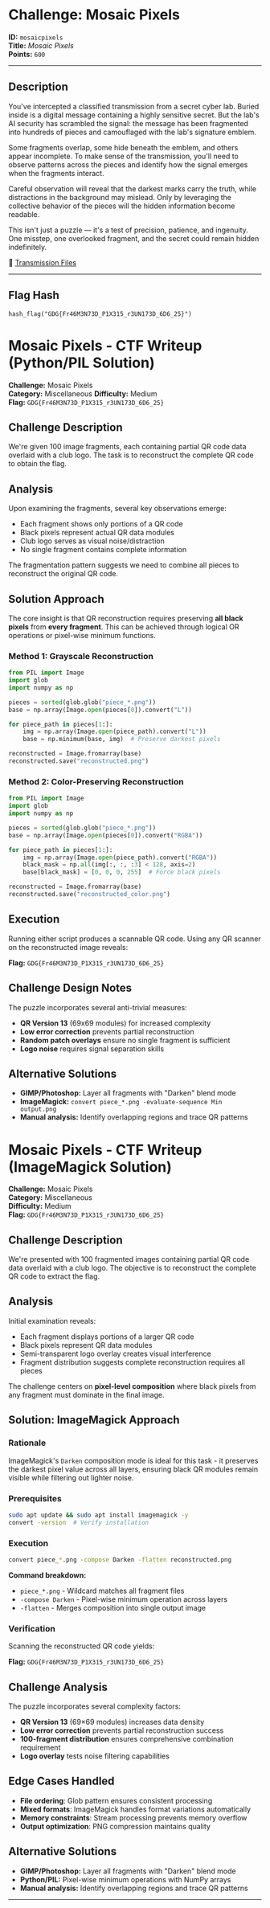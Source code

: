 # Challenge: Mosaic Pixels

**ID:** `mosaicpixels`  
**Title:** *Mosaic Pixels*  
**Points:** `600`

---

## Description
You've intercepted a classified transmission from a secret cyber lab. Buried inside is a digital message containing a highly sensitive secret. But the lab's AI security has scrambled the signal: the message has been fragmented into hundreds of pieces and camouflaged with the lab's signature emblem.  

Some fragments overlap, some hide beneath the emblem, and others appear incomplete. To make sense of the transmission, you'll need to observe patterns across the pieces and identify how the signal emerges when the fragments interact.  

Careful observation will reveal that the darkest marks carry the truth, while distractions in the background may mislead. Only by leveraging the collective behavior of the pieces will the hidden information become readable.  

This isn't just a puzzle — it's a test of precision, patience, and ingenuity. One misstep, one overlooked fragment, and the secret could remain hidden indefinitely.  

🔗 [Transmission Files](https://drive.google.com/drive/folders/1WoSBU00z35MbBBJJIigpkfDy-rCFCIt_?usp=sharing)

---

## Flag Hash
`hash_flag("GDG{Fr46M3N73D_P1X315_r3UN173D_6D6_25}")`



# Mosaic Pixels - CTF Writeup (Python/PIL Solution)

**Challenge:** Mosaic Pixels  
**Category:** Miscellaneous
**Difficulty:** Medium  
**Flag:** `GDG{Fr46M3N73D_P1X315_r3UN173D_6D6_25}`

## Challenge Description
We're given 100 image fragments, each containing partial QR code data overlaid with a club logo. The task is to reconstruct the complete QR code to obtain the flag.

## Analysis

Upon examining the fragments, several key observations emerge:
- Each fragment shows only portions of a QR code
- Black pixels represent actual QR data modules
- Club logo serves as visual noise/distraction  
- No single fragment contains complete information

The fragmentation pattern suggests we need to combine all pieces to reconstruct the original QR code.

## Solution Approach

The core insight is that QR reconstruction requires preserving **all black pixels** from **every fragment**. This can be achieved through logical OR operations or pixel-wise minimum functions.

### Method 1: Grayscale Reconstruction

```python
from PIL import Image
import glob
import numpy as np

pieces = sorted(glob.glob("piece_*.png"))
base = np.array(Image.open(pieces[0]).convert("L"))

for piece_path in pieces[1:]:
    img = np.array(Image.open(piece_path).convert("L"))
    base = np.minimum(base, img)  # Preserve darkest pixels

reconstructed = Image.fromarray(base)
reconstructed.save("reconstructed.png")
```

### Method 2: Color-Preserving Reconstruction

```python
from PIL import Image
import glob
import numpy as np

pieces = sorted(glob.glob("piece_*.png"))
base = np.array(Image.open(pieces[0]).convert("RGBA"))

for piece_path in pieces[1:]:
    img = np.array(Image.open(piece_path).convert("RGBA"))
    black_mask = np.all(img[:, :, :3] < 128, axis=2)
    base[black_mask] = [0, 0, 0, 255]  # Force black pixels

reconstructed = Image.fromarray(base)
reconstructed.save("reconstructed_color.png")
```

## Execution

Running either script produces a scannable QR code. Using any QR scanner on the reconstructed image reveals:

**Flag:** `GDG{Fr46M3N73D_P1X315_r3UN173D_6D6_25}`

## Challenge Design Notes

The puzzle incorporates several anti-trivial measures:
- **QR Version 13** (69x69 modules) for increased complexity
- **Low error correction** prevents partial reconstruction
- **Random patch overlays** ensure no single fragment is sufficient
- **Logo noise** requires signal separation skills

## Alternative Solutions

- **GIMP/Photoshop:** Layer all fragments with "Darken" blend mode
- **ImageMagick:** `convert piece_*.png -evaluate-sequence Min output.png`
- **Manual analysis:** Identify overlapping regions and trace QR patterns


# Mosaic Pixels - CTF Writeup (ImageMagick Solution)

**Challenge:** Mosaic Pixels  
**Category:** Miscellaneous  
**Difficulty:** Medium  
**Flag:** `GDG{Fr46M3N73D_P1X315_r3UN173D_6D6_25}`

## Challenge Description

We're presented with 100 fragmented images containing partial QR code data overlaid with a club logo. The objective is to reconstruct the complete QR code to extract the flag.

## Analysis

Initial examination reveals:

- Each fragment displays portions of a larger QR code
- Black pixels represent QR data modules
- Semi-transparent logo overlay creates visual interference
- Fragment distribution suggests complete reconstruction requires all pieces

The challenge centers on **pixel-level composition** where black pixels from any fragment must dominate in the final image.

## Solution: ImageMagick Approach

### Rationale

ImageMagick's `Darken` composition mode is ideal for this task - it preserves the darkest pixel value across all layers, ensuring black QR modules remain visible while filtering out lighter noise.

### Prerequisites

```bash
sudo apt update && sudo apt install imagemagick -y
convert -version  # Verify installation
```

### Execution

```bash
convert piece_*.png -compose Darken -flatten reconstructed.png
```

**Command breakdown:**

- `piece_*.png` - Wildcard matches all fragment files
- `-compose Darken` - Pixel-wise minimum operation across layers
- `-flatten` - Merges composition into single output image

### Verification

Scanning the reconstructed QR code yields:

**Flag:** `GDG{Fr46M3N73D_P1X315_r3UN173D_6D6_25}`

## Challenge Analysis

The puzzle incorporates several complexity factors:

- **QR Version 13** (69×69 modules) increases data density
- **Low error correction** prevents partial reconstruction success
- **100-fragment distribution** ensures comprehensive combination requirement
- **Logo overlay** tests noise filtering capabilities

## Edge Cases Handled

- **File ordering**: Glob pattern ensures consistent processing
- **Mixed formats**: ImageMagick handles format variations automatically
- **Memory constraints**: Stream processing prevents memory overflow
- **Output optimization**: PNG compression maintains quality

## Alternative Solutions

- **GIMP/Photoshop:** Layer all fragments with "Darken" blend mode
- **Python/PIL:** Pixel-wise minimum operations with NumPy arrays
- **Manual analysis:** Identify overlapping regions and trace QR patterns

---
